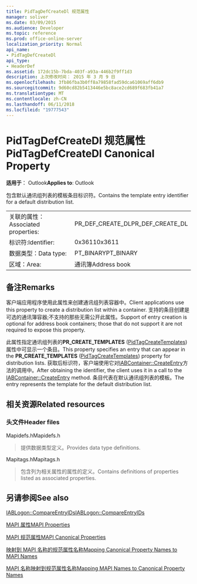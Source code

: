 ```yaml
---
title: PidTagDefCreateDl 规范属性
manager: soliver
ms.date: 03/09/2015
ms.audience: Developer
ms.topic: reference
ms.prod: office-online-server
localization_priority: Normal
api_name:
- PidTagDefCreateDl
api_type:
- HeaderDef
ms.assetid: 172dc15b-7bda-403f-a93a-446b2f9ff1d3
description: 上次修改时间： 2015 年 3 月 9 日
ms.openlocfilehash: 3fb86fba3b0ff8a79858fad59dca61069aff6db9
ms.sourcegitcommit: 9d60cd82b5413446e5bc8ace2cd689f683fb41a7
ms.translationtype: MT
ms.contentlocale: zh-CN
ms.lasthandoff: 06/11/2018
ms.locfileid: "19777543"
---
```

# <a name="pidtagdefcreatedl-canonical-property"></a><span data-ttu-id="ac4f6-103">PidTagDefCreateDl 规范属性</span><span class="sxs-lookup"><span data-stu-id="ac4f6-103">PidTagDefCreateDl Canonical Property</span></span>

  
  
<span data-ttu-id="ac4f6-104">**适用于**： Outlook</span><span class="sxs-lookup"><span data-stu-id="ac4f6-104">**Applies to**: Outlook</span></span> 
  
<span data-ttu-id="ac4f6-105">包含默认通讯组列表的模板条目标识符。</span><span class="sxs-lookup"><span data-stu-id="ac4f6-105">Contains the template entry identifier for a default distribution list.</span></span> 
  
|||
|:-----|:-----|
|<span data-ttu-id="ac4f6-106">关联的属性：</span><span class="sxs-lookup"><span data-stu-id="ac4f6-106">Associated properties:</span></span>  <br/> |<span data-ttu-id="ac4f6-107">PR_DEF_CREATE_DL</span><span class="sxs-lookup"><span data-stu-id="ac4f6-107">PR_DEF_CREATE_DL</span></span>  <br/> |
|<span data-ttu-id="ac4f6-108">标识符:</span><span class="sxs-lookup"><span data-stu-id="ac4f6-108">Identifier:</span></span>  <br/> |<span data-ttu-id="ac4f6-109">0x3611</span><span class="sxs-lookup"><span data-stu-id="ac4f6-109">0x3611</span></span>  <br/> |
|<span data-ttu-id="ac4f6-110">数据类型：</span><span class="sxs-lookup"><span data-stu-id="ac4f6-110">Data type:</span></span>  <br/> |<span data-ttu-id="ac4f6-111">PT_BINARY</span><span class="sxs-lookup"><span data-stu-id="ac4f6-111">PT_BINARY</span></span>  <br/> |
|<span data-ttu-id="ac4f6-112">区域：</span><span class="sxs-lookup"><span data-stu-id="ac4f6-112">Area:</span></span>  <br/> |<span data-ttu-id="ac4f6-113">通讯簿</span><span class="sxs-lookup"><span data-stu-id="ac4f6-113">Address book</span></span>  <br/> |
   
## <a name="remarks"></a><span data-ttu-id="ac4f6-114">备注</span><span class="sxs-lookup"><span data-stu-id="ac4f6-114">Remarks</span></span>

<span data-ttu-id="ac4f6-115">客户端应用程序使用此属性来创建通讯组列表容器中。</span><span class="sxs-lookup"><span data-stu-id="ac4f6-115">Client applications use this property to create a distribution list within a container.</span></span> <span data-ttu-id="ac4f6-116">支持的条目创建是可选的通讯簿容器;不支持的那些无需公开此属性。</span><span class="sxs-lookup"><span data-stu-id="ac4f6-116">Support of entry creation is optional for address book containers; those that do not support it are not required to expose this property.</span></span> 
  
<span data-ttu-id="ac4f6-117">此属性指定通讯组列表的**PR_CREATE_TEMPLATES** ([PidTagCreateTemplates](pidtagcreatetemplates-canonical-property.md)) 属性中可显示一个条目。</span><span class="sxs-lookup"><span data-stu-id="ac4f6-117">This property specifies an entry that can appear in the **PR_CREATE_TEMPLATES** ([PidTagCreateTemplates](pidtagcreatetemplates-canonical-property.md)) property for distribution lists.</span></span> <span data-ttu-id="ac4f6-118">获取后标识符，客户端使用它对[IABContainer::CreateEntry](iabcontainer-createentry.md)方法的调用中。</span><span class="sxs-lookup"><span data-stu-id="ac4f6-118">After obtaining the identifier, the client uses it in a call to the [IABContainer::CreateEntry](iabcontainer-createentry.md) method.</span></span> <span data-ttu-id="ac4f6-119">条目代表在默认通讯组列表的模板。</span><span class="sxs-lookup"><span data-stu-id="ac4f6-119">The entry represents the template for the default distribution list.</span></span> 
  
## <a name="related-resources"></a><span data-ttu-id="ac4f6-120">相关资源</span><span class="sxs-lookup"><span data-stu-id="ac4f6-120">Related resources</span></span>

### <a name="header-files"></a><span data-ttu-id="ac4f6-121">头文件</span><span class="sxs-lookup"><span data-stu-id="ac4f6-121">Header files</span></span>

<span data-ttu-id="ac4f6-122">Mapidefs.h</span><span class="sxs-lookup"><span data-stu-id="ac4f6-122">Mapidefs.h</span></span>
  
> <span data-ttu-id="ac4f6-123">提供数据类型定义。</span><span class="sxs-lookup"><span data-stu-id="ac4f6-123">Provides data type definitions.</span></span>
    
<span data-ttu-id="ac4f6-124">Mapitags.h</span><span class="sxs-lookup"><span data-stu-id="ac4f6-124">Mapitags.h</span></span>
  
> <span data-ttu-id="ac4f6-125">包含列为相关属性的属性的定义。</span><span class="sxs-lookup"><span data-stu-id="ac4f6-125">Contains definitions of properties listed as associated properties.</span></span>
    
## <a name="see-also"></a><span data-ttu-id="ac4f6-126">另请参阅</span><span class="sxs-lookup"><span data-stu-id="ac4f6-126">See also</span></span>



[<span data-ttu-id="ac4f6-127">IABLogon::CompareEntryIDs</span><span class="sxs-lookup"><span data-stu-id="ac4f6-127">IABLogon::CompareEntryIDs</span></span>](iablogon-compareentryids.md)


[<span data-ttu-id="ac4f6-128">MAPI 属性</span><span class="sxs-lookup"><span data-stu-id="ac4f6-128">MAPI Properties</span></span>](mapi-properties.md)
  
[<span data-ttu-id="ac4f6-129">MAPI 规范属性</span><span class="sxs-lookup"><span data-stu-id="ac4f6-129">MAPI Canonical Properties</span></span>](mapi-canonical-properties.md)
  
[<span data-ttu-id="ac4f6-130">映射到 MAPI 名称的规范属性名称</span><span class="sxs-lookup"><span data-stu-id="ac4f6-130">Mapping Canonical Property Names to MAPI Names</span></span>](mapping-canonical-property-names-to-mapi-names.md)
  
[<span data-ttu-id="ac4f6-131">MAPI 名称映射到规范属性名称</span><span class="sxs-lookup"><span data-stu-id="ac4f6-131">Mapping MAPI Names to Canonical Property Names</span></span>](mapping-mapi-names-to-canonical-property-names.md)

